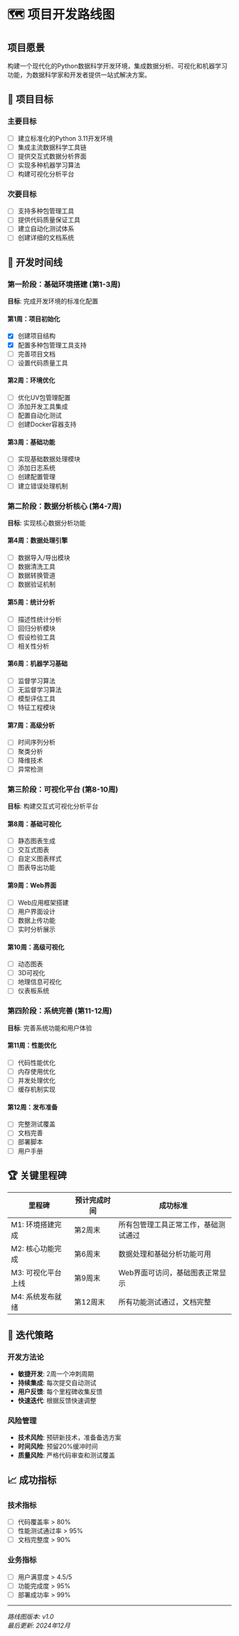 # 🗺️ 项目开发路线图

## 项目愿景
构建一个现代化的Python数据科学开发环境，集成数据分析、可视化和机器学习功能，为数据科学家和开发者提供一站式解决方案。

## 🎯 项目目标

### 主要目标
- [ ] 建立标准化的Python 3.11开发环境
- [ ] 集成主流数据科学工具链
- [ ] 提供交互式数据分析界面
- [ ] 实现多种机器学习算法
- [ ] 构建可视化分析平台

### 次要目标
- [ ] 支持多种包管理工具
- [ ] 提供代码质量保证工具
- [ ] 建立自动化测试体系
- [ ] 创建详细的文档系统

## 📅 开发时间线

### 第一阶段：基础环境搭建 (第1-3周)
**目标**: 完成开发环境的标准化配置

#### 第1周：项目初始化
- [x] 创建项目结构
- [x] 配置多种包管理工具支持
- [ ] 完善项目文档
- [ ] 设置代码质量工具

#### 第2周：环境优化
- [ ] 优化UV包管理配置
- [ ] 添加开发工具集成
- [ ] 配置自动化测试
- [ ] 创建Docker容器支持

#### 第3周：基础功能
- [ ] 实现基础数据处理模块
- [ ] 添加日志系统
- [ ] 创建配置管理
- [ ] 建立错误处理机制

### 第二阶段：数据分析核心 (第4-7周)
**目标**: 实现核心数据分析功能

#### 第4周：数据处理引擎
- [ ] 数据导入/导出模块
- [ ] 数据清洗工具
- [ ] 数据转换管道
- [ ] 数据验证机制

#### 第5周：统计分析
- [ ] 描述性统计分析
- [ ] 回归分析模块
- [ ] 假设检验工具
- [ ] 相关性分析

#### 第6周：机器学习基础
- [ ] 监督学习算法
- [ ] 无监督学习算法
- [ ] 模型评估工具
- [ ] 特征工程模块

#### 第7周：高级分析
- [ ] 时间序列分析
- [ ] 聚类分析
- [ ] 降维技术
- [ ] 异常检测

### 第三阶段：可视化平台 (第8-10周)
**目标**: 构建交互式可视化分析平台

#### 第8周：基础可视化
- [ ] 静态图表生成
- [ ] 交互式图表
- [ ] 自定义图表样式
- [ ] 图表导出功能

#### 第9周：Web界面
- [ ] Web应用框架搭建
- [ ] 用户界面设计
- [ ] 数据上传功能
- [ ] 实时分析展示

#### 第10周：高级可视化
- [ ] 动态图表
- [ ] 3D可视化
- [ ] 地理信息可视化
- [ ] 仪表板系统

### 第四阶段：系统完善 (第11-12周)
**目标**: 完善系统功能和用户体验

#### 第11周：性能优化
- [ ] 代码性能优化
- [ ] 内存使用优化
- [ ] 并发处理优化
- [ ] 缓存机制实现

#### 第12周：发布准备
- [ ] 完整测试覆盖
- [ ] 文档完善
- [ ] 部署脚本
- [ ] 用户手册

## 🏆 关键里程碑

| 里程碑 | 预计完成时间 | 成功标准 |
|--------|-------------|----------|
| M1: 环境搭建完成 | 第2周末 | 所有包管理工具正常工作，基础测试通过 |
| M2: 核心功能完成 | 第6周末 | 数据处理和基础分析功能可用 |
| M3: 可视化平台上线 | 第9周末 | Web界面可访问，基础图表正常显示 |
| M4: 系统发布就绪 | 第12周末 | 所有功能测试通过，文档完整 |

## 🔄 迭代策略

### 开发方法论
- **敏捷开发**: 2周一个冲刺周期
- **持续集成**: 每次提交自动测试
- **用户反馈**: 每个里程碑收集反馈
- **快速迭代**: 根据反馈快速调整

### 风险管理
- **技术风险**: 预研新技术，准备备选方案
- **时间风险**: 预留20%缓冲时间
- **质量风险**: 严格代码审查和测试覆盖

## 📈 成功指标

### 技术指标
- [ ] 代码覆盖率 > 80%
- [ ] 性能测试通过率 > 95%
- [ ] 文档完整度 > 90%

### 业务指标
- [ ] 用户满意度 > 4.5/5
- [ ] 功能完成度 > 95%
- [ ] 部署成功率 > 99%

---
*路线图版本: v1.0*  
*最后更新: 2024年12月*